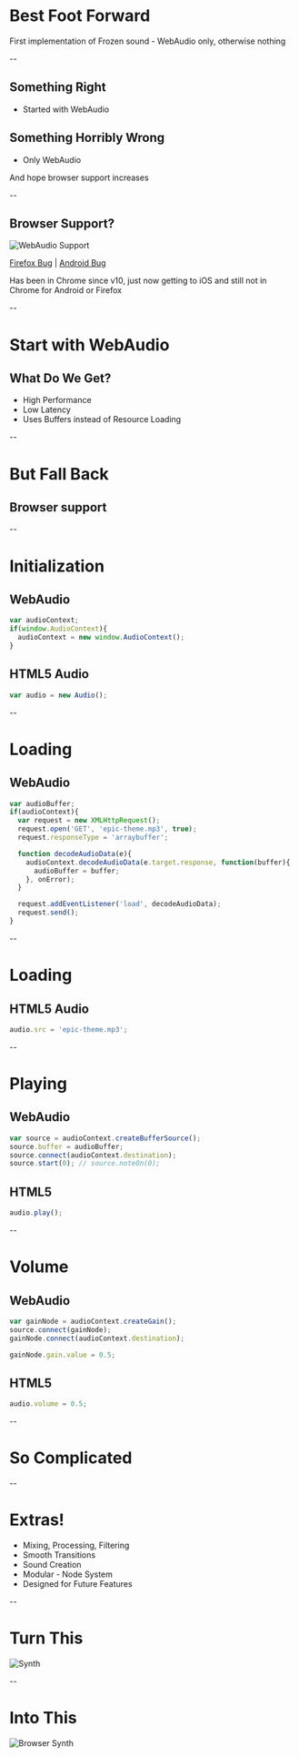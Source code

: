# Best Foot Forward

<aside class="notes">
  First implementation of Frozen sound - WebAudio only, otherwise nothing
</aside>

--

## Something Right

<ul class="fragment">
  <li>Started with WebAudio</li>
</ul>

<h2 class="fragment">Something Horribly Wrong</h2>

<ul class="fragment">
  <li>Only WebAudio</li>
</ul>

<aside class="notes">
  And hope browser support increases
</aside>

--

## Browser Support?

![WebAudio Support](img/webaudio_support.png)

[Firefox Bug](https://bugzilla.mozilla.org/show_bug.cgi?id=779297) | [Android Bug](https://code.google.com/p/chromium/issues/detail?id=112930)

<aside class="notes">
  Has been in Chrome since v10, just now getting to iOS and still not in Chrome for Android or Firefox
</aside>

--

# Start with WebAudio

## What Do We Get?

* High Performance
* Low Latency
* Uses Buffers instead of Resource Loading

--

# But Fall Back

## Browser support

--

# Initialization

## WebAudio

```javascript
var audioContext;
if(window.AudioContext){
  audioContext = new window.AudioContext();
}
```

## HTML5 Audio

```javascript
var audio = new Audio();
```

--

# Loading

## WebAudio

```javascript
var audioBuffer;
if(audioContext){
  var request = new XMLHttpRequest();
  request.open('GET', 'epic-theme.mp3', true);
  request.responseType = 'arraybuffer';

  function decodeAudioData(e){
    audioContext.decodeAudioData(e.target.response, function(buffer){
      audioBuffer = buffer;
    }, onError);
  }

  request.addEventListener('load', decodeAudioData);
  request.send();
}
```

--

# Loading

## HTML5 Audio

```javascript
audio.src = 'epic-theme.mp3';
```

--

# Playing

## WebAudio

```javascript
var source = audioContext.createBufferSource();
source.buffer = audioBuffer;
source.connect(audioContext.destination);
source.start(0); // source.noteOn(0);
```

## HTML5

```javascript
audio.play();
```

--

# Volume

## WebAudio

```javascript
var gainNode = audioContext.createGain();
source.connect(gainNode);
gainNode.connect(audioContext.destination);

gainNode.gain.value = 0.5;
```

## HTML5

```javascript
audio.volume = 0.5;
```

--

# So Complicated

--

# Extras!

* Mixing, Processing, Filtering
* Smooth Transitions
* Sound Creation
* Modular - Node System
* Designed for Future Features

--

# Turn This

![Synth](img/large_synth.jpg)

--

# Into This

![Browser Synth](img/browser_synth.png)
